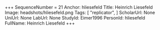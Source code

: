 +++
SequenceNumber =  21
Anchor: hliesefeld
Title: Heinrich Liesefeld
Image: headshots/hliesefeld.png
Tags: [ "replicator", ]
ScholarUrl: None
UniUrl: None
LabUrl: None
StudyId: Eimer1996
PersonId: hliesefeld
FullName: Heinrich Liesefeld
+++